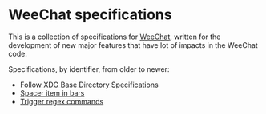 # WeeChat specifications

This is a collection of specifications for [WeeChat](https://weechat.org),
written for the development of new major features that have lot of impacts
in the WeeChat code.

Specifications, by identifier, from older to newer:

- [Follow XDG Base Directory Specifications](specs/2021-001-follow-xdg-base-dir-spec.md)
- [Spacer item in bars](specs/2022-001-bar-spacer.md)
- [Trigger regex commands](specs/2022-002-trigger-regex-commands.md)
